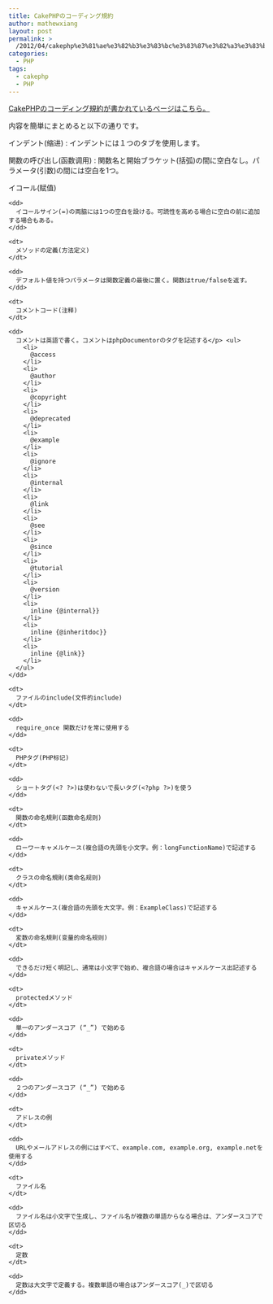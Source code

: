 ```yaml
---
title: CakePHPのコーディング規約
author: mathewxiang
layout: post
permalink: >
  /2012/04/cakephp%e3%81%ae%e3%82%b3%e3%83%bc%e3%83%87%e3%82%a3%e3%83%b3%e3%82%b0%e8%a6%8f%e7%b4%84/
categories:
  - PHP
tags:
  - cakephp
  - PHP
---
```

[CakePHPのコーディング規約が書かれているページはこちら。][1]

内容を簡単にまとめると以下の通りです。

インデント(缩进)
:   インデントには１つのタブを使用します。<!--more-->

関数の呼び出し(函数调用)
:   関数名と開始ブラケット(括弧)の間に空白なし。パラメータ(引数)の間には空白を1つ。

<div class="jp1">
  <dl>
    <dt>
      イコール(赋值)
    </dt>
    
    <dd>
      イコールサイン(=)の両脇には1つの空白を設ける。可読性を高める場合に空白の前に追加する場合もある。
    </dd>
    
    <dt>
      メソッドの定義(方法定义)
    </dt>
    
    <dd>
      デフォルト値を持つパラメータは関数定義の最後に置く。関数はtrue/falseを返す。
    </dd>
    
    <dt>
      コメントコード(注释)
    </dt>
    
    <dd>
      コメントは英語で書く。コメントはphpDocumentorのタグを記述する</p> <ul>
        <li>
          @access
        </li>
        <li>
          @author
        </li>
        <li>
          @copyright
        </li>
        <li>
          @deprecated
        </li>
        <li>
          @example
        </li>
        <li>
          @ignore
        </li>
        <li>
          @internal
        </li>
        <li>
          @link
        </li>
        <li>
          @see
        </li>
        <li>
          @since
        </li>
        <li>
          @tutorial
        </li>
        <li>
          @version
        </li>
        <li>
          inline {@internal}}
        </li>
        <li>
          inline {@inheritdoc}}
        </li>
        <li>
          inline {@link}}
        </li>
      </ul>
    </dd>
    
    <dt>
      ファイルのinclude(文件的include)
    </dt>
    
    <dd>
      require_once 関数だけを常に使用する
    </dd>
    
    <dt>
      PHPタグ(PHP标记)
    </dt>
    
    <dd>
      ショートタグ(<? ?>)は使わないで長いタグ(<?php ?>)を使う
    </dd>
    
    <dt>
      関数の命名規則(函数命名规则)
    </dt>
    
    <dd>
      ローワーキャメルケース(複合語の先頭を小文字。例：longFunctionName)で記述する
    </dd>
    
    <dt>
      クラスの命名規則(类命名规则)
    </dt>
    
    <dd>
      キャメルケース(複合語の先頭を大文字。例：ExampleClass)で記述する
    </dd>
    
    <dt>
      変数の命名規則(变量的命名规则)
    </dt>
    
    <dd>
      できるだけ短く明記し、通常は小文字で始め、複合語の場合はキャメルケース出記述する
    </dd>
    
    <dt>
      protectedメソッド
    </dt>
    
    <dd>
      単一のアンダースコア (“_”) で始める
    </dd>
    
    <dt>
      privateメソッド
    </dt>
    
    <dd>
      ２つのアンダースコア (“_”) で始める
    </dd>
    
    <dt>
      アドレスの例
    </dt>
    
    <dd>
      URLやメールアドレスの例にはすべて、example.com, example.org, example.netを使用する
    </dd>
    
    <dt>
      ファイル名
    </dt>
    
    <dd>
      ファイル名は小文字で生成し、ファイル名が複数の単語からなる場合は、アンダースコアで区切る
    </dd>
    
    <dt>
      定数
    </dt>
    
    <dd>
      定数は大文字で定義する。複数単語の場合はアンダースコア(_)で区切る
    </dd>
  </dl>
</div>

 [1]: http://ivystar.jp/programming/php/cakephp-php-programming/cakephp%E3%81%AE%E3%82%B3%E3%83%BC%E3%83%87%E3%82%A3%E3%83%B3%E3%82%B0%E8%A6%8F%E7%B4%84/